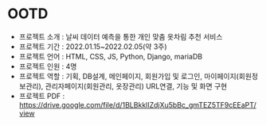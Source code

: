 # OOTD

* 프로젝트 소개 : 날씨 데이터 예측을 통한 개인 맞춤 옷차림 추천 서비스
* 프로젝트 기간 : 2022.01.15~2022.02.05(약 3주)
* 프로젝트 언어 : HTML, CSS, JS, Python, Django, mariaDB
* 프로젝트 인원 : 4명
* 프로젝트 역할 : 기획, DB설계, 메인페이지, 회원가입 및 로그인, 마이페이지(회원정보관리), 관리자페이지(회원관리, 옷장관리) URL연결, 기능 및 화면 구현
* 프로젝트 PDF : https://drive.google.com/file/d/1BLBkklIZdjXu5bBc_gmTEZ5TF9cEEaPT/view
